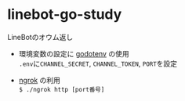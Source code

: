 # linebot-go-study
LineBotのオウム返し

* 環境変数の設定に [godotenv](https://github.com/joho/godotenv) の使用  
`.env`に`CHANNEL_SECRET`, `CHANNEL_TOKEN`, `PORT`を設定

* [ngrok](https://ngrok.com/) の利用  
`$ ./ngrok http [port番号]`





